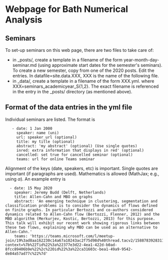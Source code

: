 # Webpage for Bath Numerical Analysis 

## Seminars
To set-up seminars on this web page, there are two files to take care of:
- in  _posts/, create a template in a filename of the form year-month-day-seminar.md (using  approximate start dates for the semester's seminars). To create a new semester, copy from one of the 2020 posts. Edit the entries. In datafile=site.data.XXX, XXX is the name of  the following file.
- in _data/, create a template in a filename of the form XXX.yml. where XXX=seminars_academicyear_S{1,2}. The exact filename is referenced in the entry in the _posts/ directory (as mentioned above).

## Format of the data entries in the yml file

Individual seminars are listed. The format is
       
       - date: 1 Jan 2000
         speaker: name (uni)
         url: speaker_url (optional)
         title: my title (optional) 
         abstract: 'my abstract' (optional) (Use single quotes)
         inred: extra information that displays in red' (optional)
         cancelled: set true for cancelled seminar (optional)
         teams: url for online Teams seminar

Alignment of the keys (date, speakers, etc) is important. Single quotes are important (if paragraphs are used). Mathematics is allowed (MathJax; e.g., using $\alpha$).
An example entry is

      - date: 15 May 2020
        speaker: Jeremy Budd (Delft, Netherlands)
        title: Allen-Cahn and MBO on graphs 
        abstract: 'An emerging technique in clustering, segmentation and classification problems is to consider the dynamics of flows defined on finite graphs. In particular Bertozzi and co-authors considered dynamics related to Allen-Cahn flow (Bertozzi, Flenner, 2012) and the MBO algorithm (Merkurjev, Kostic, Bertozzi, 2013) for this purpose. This talk will exhibit our recent work showing rigorous links between these two flows, explaining why MBO can be used as an alternative to Allen-Cahn.'
        teams: 'https://teams.microsoft.com/l/meetup-join/19%3ad8aa162230c14a67a10243ac2f75d98d%40thread.tacv2/1588783928311?context=%7b%22Tid%22%3a%22377e3d22-4ea1-422d-b0ad-8fcc89406b9e%22%2c%22Oid%22%3a%22ca31603c-bea1-49a9-9542-de84a57ad77c%22%7d'


